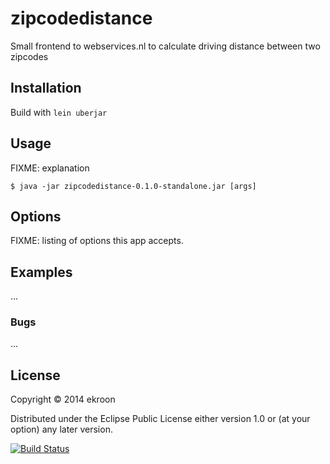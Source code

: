 # zipcodedistance

Small frontend to webservices.nl to calculate driving distance between two zipcodes

## Installation

Build with `lein uberjar`

## Usage

FIXME: explanation

    $ java -jar zipcodedistance-0.1.0-standalone.jar [args]

## Options

FIXME: listing of options this app accepts.

## Examples

...

### Bugs

...

## License

Copyright © 2014 ekroon

Distributed under the Eclipse Public License either version 1.0 or (at
your option) any later version.

[![Build Status](https://travis-ci.org/ekroon/zipcodedistance.svg?branch=master)](https://travis-ci.org/ekroon/zipcodedistance)
